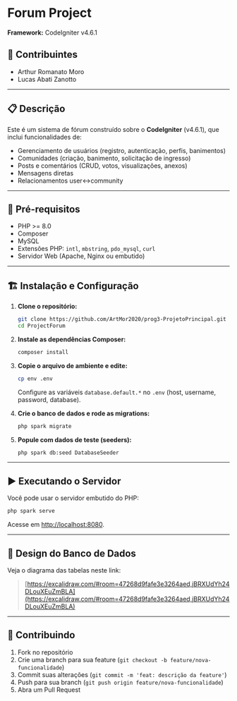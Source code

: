 # Forum Project

**Framework:** CodeIgniter v4.6.1

## 🚀 Contribuintes

* Arthur Romanato Moro
* Lucas Abati Zanotto

---

## 📋 Descrição

Este é um sistema de fórum construído sobre o **CodeIgniter** (v4.6.1), que inclui funcionalidades de:

* Gerenciamento de usuários (registro, autenticação, perfis, banimentos)
* Comunidades (criação, banimento, solicitação de ingresso)
* Posts e comentários (CRUD, votos, visualizações, anexos)
* Mensagens diretas
* Relacionamentos user<->community

---

## 🔧 Pré-requisitos

* PHP >= 8.0
* Composer
* MySQL
* Extensões PHP: `intl`, `mbstring`, `pdo_mysql`, `curl`
* Servidor Web (Apache, Nginx ou embutido)

---

## 🏗️ Instalação e Configuração

1. **Clone o repositório:**

   ```bash
   git clone https://github.com/ArtMor2020/prog3-ProjetoPrincipal.git
   cd ProjectForum
   ```

2. **Instale as dependências Composer:**

   ```bash
   composer install
   ```

3. **Copie o arquivo de ambiente e edite:**

   ```bash
   cp env .env
   ```

   Configure as variáveis `database.default.*` no `.env` (host, username, password, database).

4. **Crie o banco de dados e rode as migrations:**

   ```bash
   php spark migrate
   ```

5. **Popule com dados de teste (seeders):**

   ```bash
   php spark db:seed DatabaseSeeder
   ```

---

## ▶️ Executando o Servidor

Você pode usar o servidor embutido do PHP:

```bash
php spark serve
```

Acesse em [http://localhost:8080](http://localhost:8080).

---

## 📐 Design do Banco de Dados

Veja o diagrama das tabelas neste link:

> [https://excalidraw.com/#room=47268d9fafe3e3264aed,jBRXUdYh24DLouXEuZmBLA](https://excalidraw.com/#room=47268d9fafe3e3264aed,jBRXUdYh24DLouXEuZmBLA)

---

## 🤝 Contribuindo

1. Fork no repositório
2. Crie uma branch para sua feature (`git checkout -b feature/nova-funcionalidade`)
3. Commit suas alterações (`git commit -m 'feat: descrição da feature'`)
4. Push para sua branch (`git push origin feature/nova-funcionalidade`)
5. Abra um Pull Request

